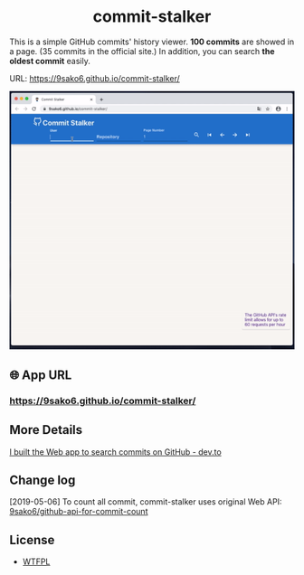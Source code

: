 <h1 align="center"><strong>commit-stalker</strong></h1>

This is a simple GitHub commits' history viewer.
**100 commits** are showed in a page. (35 commits in the official site.)
In addition, you can search **the oldest commit** easily.

URL: https://9sako6.github.io/commit-stalker/

<p align="center">
    <img src="figs/sample.gif" alt="deploy gh-pages" />
</p>

## 🌐 App URL

### **https://9sako6.github.io/commit-stalker/**

## More Details

[I built the Web app to search commits on GitHub - dev.to](https://dev.to/9sako6/i-built-the-web-app-to-search-commits-on-github-3l82)

## Change log

[2019-05-06]
To count all commit, commit-stalker uses original Web API: [9sako6/github-api-for-commit-count](https://github.com/9sako6/github-api-for-commit-count)


## License
- [WTFPL](https://github.com/9sako6/commit-stalker/blob/master/LICENSE.md)